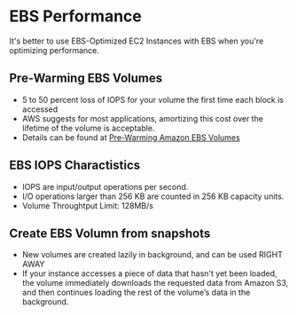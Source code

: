 # EBS Performance

It's better to use EBS-Optimized EC2 Instances with EBS when you're optimizing performance.

## Pre-Warming EBS Volumes

- 5 to 50 percent loss of IOPS for your volume the first time each block is accessed
- AWS suggests for most applications, amortizing this cost over the lifetime of the volume is acceptable.
- Details can be found at [Pre-Warming Amazon EBS Volumes](http://docs.aws.amazon.com/AWSEC2/latest/UserGuide/ebs-prewarm.html)

## EBS IOPS Charactistics

- IOPS are input/output operations per second.
- I/O operations larger than 256 KB are counted in 256 KB capacity units.
- Volume Throughtput Limit: 128MB/s

## Create EBS Volumn from snapshots

- New volumes are created lazily in background, and can be used RIGHT AWAY
- If your instance accesses a piece of data that hasn't yet been loaded, the volume immediately downloads the requested data from Amazon S3, and then continues loading the rest of the volume’s data in the background.
